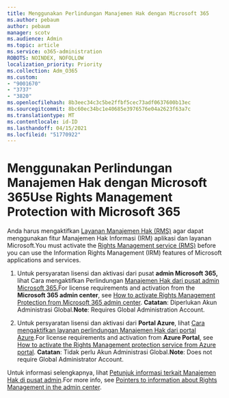 ```yaml
---
title: Menggunakan Perlindungan Manajemen Hak dengan Microsoft 365
ms.author: pebaum
author: pebaum
manager: scotv
ms.audience: Admin
ms.topic: article
ms.service: o365-administration
ROBOTS: NOINDEX, NOFOLLOW
localization_priority: Priority
ms.collection: Adm_O365
ms.custom:
- "9001670"
- "3737"
- "3820"
ms.openlocfilehash: 8b3eec34c3c5be2ffbf5cec73adf0637600b13ec
ms.sourcegitcommit: 8bc60ec34bc1e40685e3976576e04a2623f63a7c
ms.translationtype: MT
ms.contentlocale: id-ID
ms.lasthandoff: 04/15/2021
ms.locfileid: "51770922"
---
```

# <a name="use-rights-management-protection-with-microsoft-365"></a><span data-ttu-id="b09bb-102">Menggunakan Perlindungan Manajemen Hak dengan Microsoft 365</span><span class="sxs-lookup"><span data-stu-id="b09bb-102">Use Rights Management Protection with Microsoft 365</span></span>

<span data-ttu-id="b09bb-103">Anda harus mengaktifkan [Layanan Manajemen Hak (RMS)](https://docs.microsoft.com/azure/information-protection/what-is-azure-rms) agar dapat menggunakan fitur Manajemen Hak Informasi (IRM) aplikasi dan layanan Microsoft.</span><span class="sxs-lookup"><span data-stu-id="b09bb-103">You must activate the [Rights Management service (RMS)](https://docs.microsoft.com/azure/information-protection/what-is-azure-rms) before you can use the Information Rights Management (IRM) features of Microsoft applications and services.</span></span>

1. <span data-ttu-id="b09bb-104">Untuk persyaratan lisensi dan aktivasi dari pusat **admin Microsoft 365,** lihat Cara mengaktifkan Perlindungan [Manajemen Hak dari pusat admin Microsoft 365.](https://docs.microsoft.com/azure/information-protection/activate-office365)</span><span class="sxs-lookup"><span data-stu-id="b09bb-104">For license requirements and activation from the **Microsoft 365 admin center**, see [How to activate Rights Management Protection from Microsoft 365 admin center](https://docs.microsoft.com/azure/information-protection/activate-office365).</span></span> <span data-ttu-id="b09bb-105">**Catatan**: Diperlukan Akun Administrasi Global.</span><span class="sxs-lookup"><span data-stu-id="b09bb-105">**Note**: Requires Global Administration Account.</span></span>

2. <span data-ttu-id="b09bb-106">Untuk persyaratan lisensi dan aktivasi dari **Portal Azure**, lihat [Cara mengaktifkan layanan perlindungan Manajemen Hak dari portal Azure](https://docs.microsoft.com/azure/information-protection/activate-azure).</span><span class="sxs-lookup"><span data-stu-id="b09bb-106">For license requirements and activation from **Azure Portal**, see [How to activate the Rights Management protection service from Azure portal](https://docs.microsoft.com/azure/information-protection/activate-azure).</span></span> <span data-ttu-id="b09bb-107">**Catatan**: Tidak perlu Akun Administrasi Global.</span><span class="sxs-lookup"><span data-stu-id="b09bb-107">**Note**: Does not require Global Administrator Account.</span></span>

<span data-ttu-id="b09bb-108">Untuk informasi selengkapnya, lihat [Petunjuk informasi terkait Manajemen Hak di pusat admin](https://docs.microsoft.com/office365/enterprise/activate-rms-in-office-365).</span><span class="sxs-lookup"><span data-stu-id="b09bb-108">For more info, see [Pointers to information about Rights Management in the admin center](https://docs.microsoft.com/office365/enterprise/activate-rms-in-office-365).</span></span>
